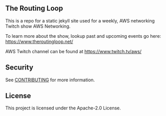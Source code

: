 ## The Routing Loop

This is a repo for a static jekyll site used for a weekly, AWS networking Twitch show AWS Networking.

To learn more about the show, lookup past and upcoming events go here: https://www.theroutingloop.net/

AWS Twitch channel can be found at https://www.twitch.tv/aws/


## Security

See [CONTRIBUTING](CONTRIBUTING.md#security-issue-notifications) for more information.

## License

This project is licensed under the Apache-2.0 License.


